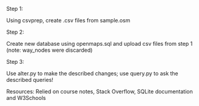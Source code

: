 Step 1:

Using csvprep, create .csv files from sample.osm

Step 2:

Create new database using openmaps.sql and upload csv files from step 1 (note: way_nodes were discarded)

Step 3:

Use alter.py to make the described changes; use query.py to ask the described queries!


Resources:
Relied on course notes, Stack Overflow, SQLite documentation and W3Schools